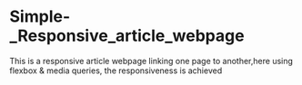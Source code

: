# Simple-_Responsive_article_webpage
This is a responsive article webpage linking one page to another,here using flexbox &amp; media queries, the responsiveness is achieved

